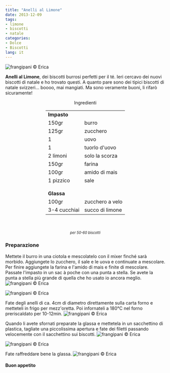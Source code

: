 ```yaml
---
title: "Anelli al Limone"
date: 2013-12-09
tags:
- limone
- biscotti
- natale
categories:
- Dolce
- Biscotti
lang: it
---
```

![](header.jpg "frangipani © Erica")

**Anelli al Limone**, dei biscotti burrosi perfetti per il té. Ieri cercavo dei nuovi biscotti di natale e ho trovato questi. A quanto pare sono dei tipici biscotti di natale svizzeri... boooo, mai mangiati. Ma sono veramente buoni, li rifarò sicuramente!


<div id="wrapper" style="text-align: center">
  <div id="yourdiv" style="display: inline-block;">
    <div class="ingredients" itemscope itemtype="http://schema.org/Recipe">
      <span itemprop="name" style="display:none;">Anelli al Limone</span>
      <span itemprop="recipeCategory" style="display:none;">Dolce</span>
      <img itemprop="image" style="display:none;" class="ignore-gallery-item" src="header.jpeg"/>
      <span itemprop="author" style="display:none;">Erica Raiano</span>
      <span itemprop="description" style="display:none;">Anelli al Limone, dei biscotti burrosi perfetti per il té.</span>
      <div class="ingredients-title">Ingredienti</div>
      <table>
        <tbody>
          <tr>
            <td colspan="2"><b>Impasto</b></td>
          </tr>      
          <tr itemprop="recipeIngredient">
            <td>150gr</td>
            <td>burro</td>
          </tr>      
          <tr itemprop="recipeIngredient">
            <td>125gr</td>
            <td>zucchero</td>
          </tr>      
          <tr itemprop="recipeIngredient">
            <td>1</td>
            <td>uovo</td>
          </tr>      
          <tr itemprop="recipeIngredient">
            <td>1</td>
            <td>tuorlo d'uovo</td>
          </tr>      
          <tr itemprop="recipeIngredient">
            <td>2 limoni</td>
            <td>solo la scorza</td>
          </tr>      
          <tr itemprop="recipeIngredient">
            <td>150gr</td>
            <td>farina</td>
          </tr>      
          <tr itemprop="recipeIngredient">
            <td>100gr</td>
            <td>amido di mais</td>
          </tr>      
          <tr itemprop="recipeIngredient">
            <td>1 pizzico</td>
            <td>sale</td>
          </tr>
          <tr style="height: 15px;"></tr>
          <tr>          
            <td colspan="2"><b>Glassa</b></td>
          </tr>      
          <tr itemprop="recipeIngredient">
            <td>100gr</td>
            <td>zucchero a velo</td>
          </tr>      
          <tr itemprop="recipeIngredient">     
            <td>3-4 cucchiai</td>
            <td>succo di limone</td>        
          </tr>
        </tbody>
      </table>
      <br></br>
      <i class="pull-right" style="font-size: 80%;">per 50-60 biscotti</i>
    </div>
  </div>
</div>


<h3>
  <font color="grey">
    <i class="fa fa-cogs"></i>
  </font> Preparazione
</h3>

Mettete il burro in una ciotola e mescolatelo con il mixer finché sarà morbido. Aggiungete lo zucchero, il sale e le uova e continuate a mescolare. Per finire aggiungete la farina e l'amido di mais e finite di mescolare. Passate l'impasto in un sac à poche con una punta a stella. Se avete la punta a stella più grande di quella che ho usato io ancora meglio.
![](impasto.jpg "frangipani © Erica")

![](punta.jpg "frangipani © Erica")

Fate degli anelli di ca. 4cm di diametro direttamente sulla carta forno e metteteli in frigo per mezz'oretta. Poi infornateli a 180°C nel forno preriscaldato per 10-12min.
![](crudi.jpg "frangipani © Erica")

Quando li avete sfornati preparate la glassa e mettetela in un sacchettino di plastica, tagliate una piccolissima apertura e fate dei filetti passando velocemente con il sacchettino sui biscotti.
![](glassa.jpg "frangipani © Erica")

![](glassa2.jpg "frangipani © Erica")

Fate raffreddare bene la glassa.
![](risultato.jpg "frangipani © Erica")

<h4>Buon appetito
  <font color="red">
    <i class="fa fa-smile-o"></i>
  </font>
</h4>